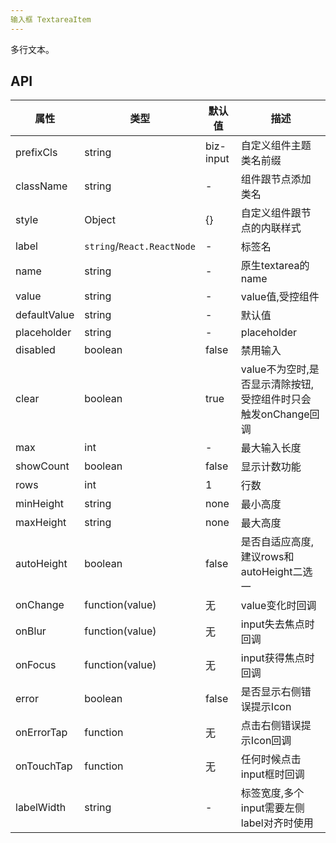 ```yaml
---
输入框 TextareaItem
---
```


多行文本。

## API

| 属性      | 类型    | 默认值       | 描述         |
|----------|---------|------------|--------------|
|prefixCls |string   |biz-input  | 自定义组件主题类名前缀|
|className | string  |-           |组件跟节点添加类名|
|style|Object|{}|自定义组件跟节点的内联样式|
|label|`string`/`React.ReactNode`|-|标签名|
|name|string|-|原生textarea的name|
|value|string|-|value值,受控组件|
|defaultValue|string|-|默认值|
|placeholder|string|-|placeholder|
|disabled|boolean|false|禁用输入|
|clear|boolean|true|value不为空时,是否显示清除按钮,受控组件时只会触发onChange回调||
|max|int|-|最大输入长度|
|showCount|boolean|false|显示计数功能|
|rows|int|1|行数|
|minHeight|string|none|最小高度|
|maxHeight|string|none|最大高度|
|autoHeight|boolean|false|是否自适应高度, 建议rows和autoHeight二选一|
|onChange|function(value)|无|value变化时回调|
|onBlur|function(value)|无|input失去焦点时回调|
|onFocus|function(value)|无|input获得焦点时回调|
|error|boolean|false|是否显示右侧错误提示Icon|
|onErrorTap|function|无|点击右侧错误提示Icon回调|
|onTouchTap|function|无|任何时候点击input框时回调|
|labelWidth|string|-|标签宽度,多个input需要左侧label对齐时使用|
